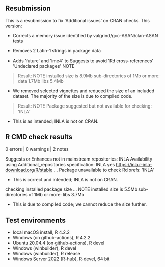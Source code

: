 ## Resubmission

This is a resubmission to fix 'Additional issues' on CRAN checks. This version:

* Corrects a memory issue identified by valgrind/gcc-ASAN/clan-ASAN tests
  
* Removes 2 Latin-1 strings in package data

* Adds 'future' and 'lme4' to Suggests to avoid 'Rd cross-references'
  'Undeclared packages' NOTE
  
> Result: NOTE
>   installed size is 8.9Mb
>   sub-directories of 1Mb or more:
>   data 1.7Mb
>   libs 5.4Mb

* We removed selected vignettes and reduced the size of an included dataset.
  The majority of the size is due to compiled code.

> Result: NOTE
>     Package suggested but not available for checking: ‘INLA’

* This is as intended; INLA is not on CRAN.
    
## R CMD check results

0 errors | 0 warnings | 2 notes

Suggests or Enhances not in mainstream repositories:
  INLA
Availability using Additional_repositories specification:
  INLA   yes   https://inla.r-inla-download.org/R/stable
...
Package unavailable to check Rd xrefs: 'INLA'
  
* This is correct and intended; INLA is not on CRAN.

checking installed package size ... NOTE
    installed size is  5.5Mb
    sub-directories of 1Mb or more:
      libs   3.7Mb
      
* This is due to compiled code; we cannot reduce the size further.

## Test environments

* local macOS install, R 4.2.2
* Windows (on github-actions), R 4.2.2
* Ubuntu 20.04.4 (on github-actions), R devel
* Windows (winbuilder), R devel
* Windows (winbuilder), R release
* Windows Server 2022 (R-hub), R-devel, 64 bit
